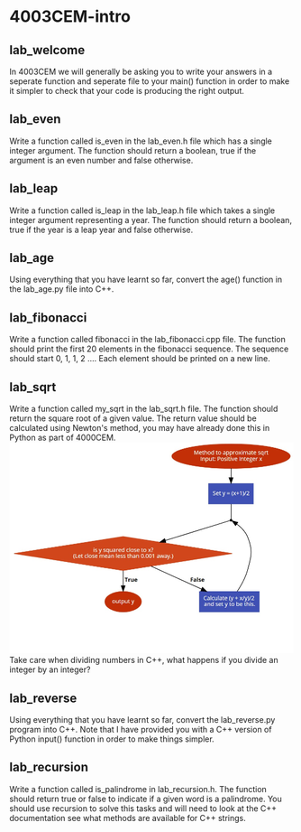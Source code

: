 # 4003CEM-intro

## lab_welcome
In 4003CEM we will generally be asking you to write your answers in a seperate function and seperate file to your main() function in order to make it simpler to check that your code is producing the right output.

## lab_even
Write a function called is_even in the lab_even.h file which has a single integer argument.
The function should return a boolean, true if the argument is an even number and false otherwise.

## lab_leap
Write a function called is_leap in the lab_leap.h file which takes a single integer argument representing a year.
The function should return a boolean, true if the year is a leap year and false otherwise.

## lab_age
Using everything that you have learnt so far, convert the age() function in the lab_age.py file into C++.

## lab_fibonacci
Write a function called fibonacci in the lab_fibonacci.cpp file.
The function should print the first 20 elements in the fibonacci sequence. 
The sequence should start 0, 1, 1, 2 ....
Each element should be printed on a new line.

## lab_sqrt
Write a function called my_sqrt in the lab_sqrt.h file.
The function should return the square root of a given value.
The return value should be calculated using Newton's method, you may have already done this in Python as part of 4000CEM.
![Flowchart of Newton method](Images/NewtonsMethod.jpg)
Take care when dividing numbers in C++, what happens if you divide an integer by an integer?

## lab_reverse
Using everything that you have learnt so far, convert the lab_reverse.py program into C++.
Note that I have provided you with a C++ version of Python input() function in order to make things simpler.

## lab_recursion
Write a function called is_palindrome in lab_recursion.h.
The function should return true or false to indicate if a given word is a palindrome. You should use recursion to solve this tasks and will need to look at the C++ documentation see what methods are available for C++ strings.
